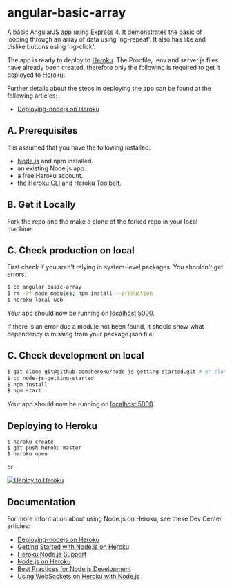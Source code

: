 # angular-basic-array

A basic AngularJS app using [Express 4](http://expressjs.com/).
It demonstrates the basic of looping through an array of data using 'ng-repeat'.
It also has like and dislike buttons using 'ng-click'.

The app is ready to deploy to [Heroku](http://www.heroku.com/). The Procfile, .env and server.js files have already been created, therefore only the following is required to get it deployed to [Heroku](http://www.heroku.com/):

Further details about the steps in deploying the app can be found at the following articles:
- [Deploying-nodejs on Heroku](https://devcenter.heroku.com/articles/deploying-nodejs) 

## A. Prerequisites
It is assumed that you have the following installed:
- [Node.js](http://nodejs.org/) and npm installed.
- an existing Node.js app.
- a free Heroku account.
- the Heroku CLI and [Heroku Toolbelt](https://toolbelt.heroku.com/).


## B. Get it Locally

Fork the repo and the make a clone of the forked repo in your local machine.

## C. Check production on local

First check if you aren't relying in system-level packages.
You shouldn't get errors.
```sh
$ cd angular-basic-array
$ rm -rf node_modules; npm install --production
$ heroku local web
```

Your app should now be running on [localhost:5000](http://localhost:5000/).

If there is an error due a module not been found, it should show what dependency is missing from your package.json file.

## C. Check development on local

```sh
$ git clone git@github.com:heroku/node-js-getting-started.git # or clone your own fork
$ cd node-js-getting-started
$ npm install
$ npm start
```

Your app should now be running on [localhost:5000](http://localhost:5000/).

## Deploying to Heroku

```
$ heroku create
$ git push heroku master
$ heroku open
```
or

[![Deploy to Heroku](https://www.herokucdn.com/deploy/button.png)](https://heroku.com/deploy)

## Documentation

For more information about using Node.js on Heroku, see these Dev Center articles:

- [Deploying-nodejs on Heroku](https://devcenter.heroku.com/articles/deploying-nodejs) 
- [Getting Started with Node.js on Heroku](https://devcenter.heroku.com/articles/getting-started-with-nodejs)
- [Heroku Node.js Support](https://devcenter.heroku.com/articles/nodejs-support)
- [Node.js on Heroku](https://devcenter.heroku.com/categories/nodejs)
- [Best Practices for Node.js Development](https://devcenter.heroku.com/articles/node-best-practices)
- [Using WebSockets on Heroku with Node.js](https://devcenter.heroku.com/articles/node-websockets)